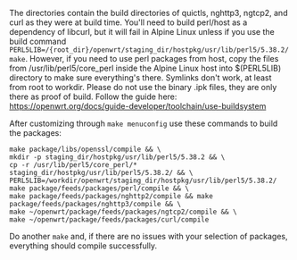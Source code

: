 The directories contain the build directories of quictls, nghttp3, ngtcp2, and curl as they were at build time. 
You'll need to build perl/host as a dependency of libcurl, but it will fail in Alpine Linux unless if you use the build command `PERL5LIB=/{root_dir}/openwrt/staging_dir/hostpkg/usr/lib/perl5/5.38.2/ make`. However, if you need to use perl packages from host, copy the files from /usr/lib/perl5/core_perl inside the Alpine Linux host into $(PERL5LIB) directory to make sure everything's there. Symlinks don't work, at least from root to workdir. Please do not use the binary .ipk files, they are only there as proof of build. Follow the guide here: https://openwrt.org/docs/guide-developer/toolchain/use-buildsystem

After customizing through `make menuconfig` use these commands to build the packages:
```
make package/libs/openssl/compile && \
mkdir -p staging_dir/hostpkg/usr/lib/perl5/5.38.2 && \
cp -r /usr/lib/perl5/core_perl/* staging_dir/hostpkg/usr/lib/perl5/5.38.2/ && \
PERL5LIB=/workdir/openwrt/staging_dir/hostpkg/usr/lib/perl5/5.38.2/ make package/feeds/packages/perl/compile && \
make package/feeds/packages/nghttp2/compile && make package/feeds/packages/nghttp3/compile && \
make ~/openwrt/package/feeds/packages/ngtcp2/compile && \
make ~/openwrt/package/feeds/packages/curl/compile
```
Do another `make` and, if there are no issues with your selection of packages, everything should compile successfully.
